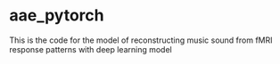 # aae_pytorch
This is the code for the model of reconstructing music sound from fMRI response patterns with deep learning model
